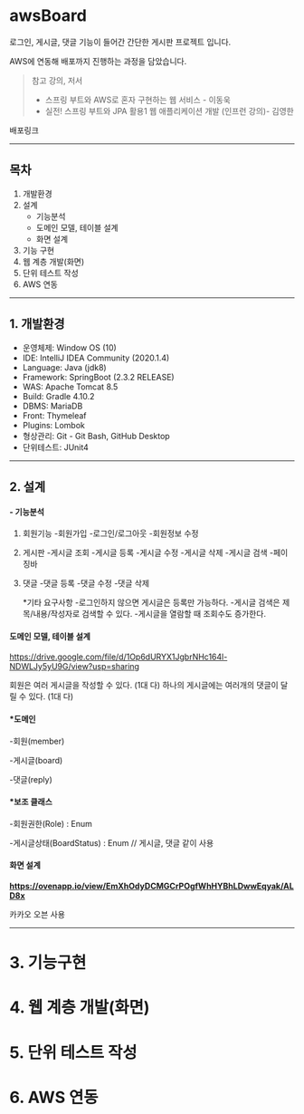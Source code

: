 # awsBoard

로그인, 게시글, 댓글 기능이 들어간 간단한 게시판 프로젝트 입니다.

AWS에 연동해 배포까지 진행하는 과정을 담았습니다.  



> 참고 강의, 저서
>
> - 스프링 부트와 AWS로 혼자 구현하는 웹 서비스 - 이동욱
> - 실전! 스프링 부트와 JPA 활용1 웹 애플리케이션 개발 (인프런 강의)- 김영한



배포링크



---

## 목차

1. 개발환경
2. 설계
   - 기능분석
   - 도메인 모델, 테이블 설계
   - 화면 설계
3. 기능 구현
4. 웹 계층 개발(화면)
5. 단위 테스트 작성
6. AWS 연동



---

## 1. 개발환경

- 운영체제: Window OS (10)
- IDE: IntelliJ IDEA Community (2020.1.4)
- Language: Java (jdk8)
- Framework: SpringBoot (2.3.2 RELEASE)
- WAS: Apache Tomcat 8.5
- Build: Gradle 4.10.2
- DBMS: MariaDB
- Front: Thymeleaf
- Plugins: Lombok
- 형상관리: Git - Git Bash, GitHub Desktop
- 단위테스트: JUnit4

---

## 2. 설계

#### - 기능분석

1. 회원기능
   -회원가입
   -로그인/로그아웃
   -회원정보 수정

2. 게시판
   -게시글 조회
   -게시글 등록
   -게시글 수정
   -게시글 삭제
   -게시글 검색
   -페이징바

3. 댓글
   -댓글 등록
   -댓글 수정
   -댓글 삭제

   

   *기타 요구사항
    -로그인하지 않으면 게시글은 등록만 가능하다.
    -게시글 검색은 제목/내용/작성자로 검색할 수 있다.
    -게시글을 열람할 때 조회수도 증가한다.



#### 도메인 모델, 테이블 설계

https://drive.google.com/file/d/1Op6dURYX1JgbrNHc164l-NDWLJy5yU9G/view?usp=sharing

회원은 여러 게시글을 작성할 수 있다. (1대 다)
하나의 게시글에는 여러개의 댓글이 달릴 수 있다. (1대 다)



#### *도메인

-회원(member)

-게시글(board)

-댓글(reply)

#### *보조 클래스

-회원권한(Role) : Enum

-게시글상태(BoardStatus) : Enum // 게시글, 댓글 같이 사용



#### 화면 설계

**https://ovenapp.io/view/EmXhOdyDCMGCrPOgfWhHYBhLDwwEqyak/ALD8x**

카카오 오븐 사용

---



# 3. 기능구현



# 4. 웹 계층 개발(화면)



# 5. 단위 테스트 작성



# 6. AWS 연동